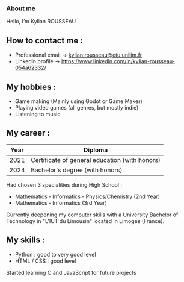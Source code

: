 ### About me 

Hello, I’m Kylian ROUSSEAU

## How to contact me :
  - Professional email -> kylian.rousseau@etu.unilim.fr
  - Linkedin profile -> https://www.linkedin.com/in/kylian-rousseau-054a62332/

## My hobbies :
  - Game making (Mainly using Godot or Game Maker)
  - Playing video games (all genres, but mostly indie)
  - Listening to music

## My career :
| Year | Diploma |
|----------|----------|
| 2021 | Certificate of general education (with honors) |
| 2024 | Bachelor's degree (with honors) |

Had chosen 3 specialities during High School :
  - Mathematics - Informatics - Physics/Chemistry (2nd Year)
  - Mathematics - Informatics (3rd Year)

Currently deepening my computer skills with a University Bachelor of Technology in "L'IUT du Limousin" located in Limoges (France).

## My skills : 
  - Python : good to very good level
  - HTML / CSS : good level

Started learning C and JavaScript for future projects



<!---
krousseau19/krousseau19 is a ✨ special ✨ repository because its `README.md` (this file) appears on your GitHub profile.
You can click the Preview link to take a look at your changes.
--->

